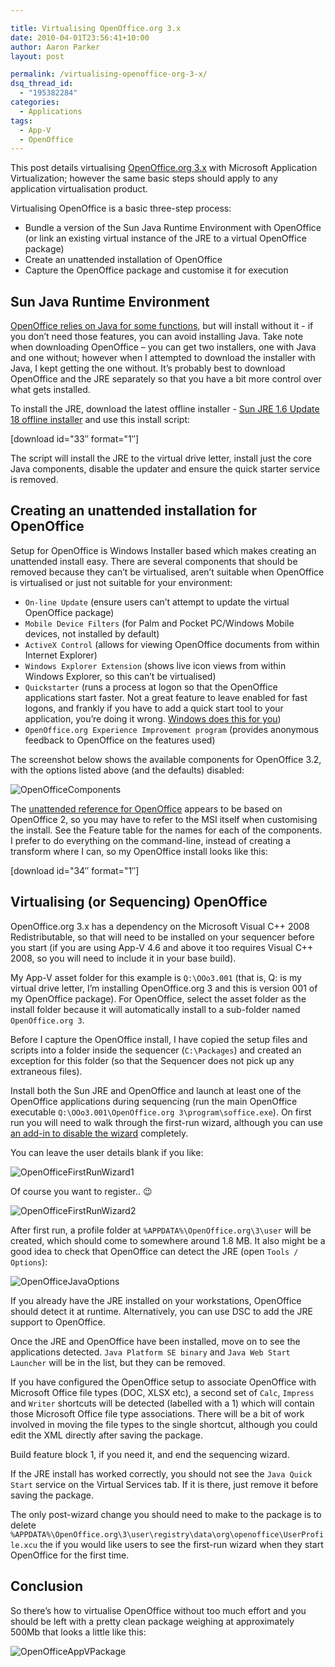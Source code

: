 ```yaml
---

title: Virtualising OpenOffice.org 3.x
date: 2010-04-01T23:56:41+10:00
author: Aaron Parker
layout: post

permalink: /virtualising-openoffice-org-3-x/
dsq_thread_id:
  - "195382284"
categories:
  - Applications
tags:
  - App-V
  - OpenOffice
---
```

This post details virtualising [OpenOffice.org 3.x](http://www.openoffice.org/) with Microsoft Application Virtualization; however the same basic steps should apply to any application virtualisation product.

Virtualising OpenOffice is a basic three-step process:

  * Bundle a version of the Sun Java Runtime Environment with OpenOffice (or link an existing virtual instance of the JRE to a virtual OpenOffice package)
  * Create an unattended installation of OpenOffice
  * Capture the OpenOffice package and customise it for execution

## Sun Java Runtime Environment

[OpenOffice relies on Java for some functions](http://download.openoffice.org/common/java.html), but will install without it - if you don’t need those features, you can avoid installing Java. Take note when downloading OpenOffice – you can get two installers, one with Java and one without; however when I attempted to download the installer with Java, I kept getting the one without. It’s probably best to download OpenOffice and the JRE separately so that you have a bit more control over what gets installed.

To install the JRE, download the latest offline installer - [Sun JRE 1.6 Update 18 offline installer](http://javadl.sun.com/webapps/download/AutoDL?BundleId=37981) and use this install script:

<p class="download">
  [download id="33&#8243; format="1&#8243;]
</p>

The script will install the JRE to the virtual drive letter, install just the core Java components, disable the updater and ensure the quick starter service is removed.

## Creating an unattended installation for OpenOffice

Setup for OpenOffice is Windows Installer based which makes creating an unattended install easy. There are several components that should be removed because they can’t be virtualised, aren’t suitable when OpenOffice is virtualised or just not suitable for your environment:

  * `On-line Update` (ensure users can’t attempt to update the virtual OpenOffice package)
  * `Mobile Device Filters` (for Palm and Pocket PC/Windows Mobile devices, not installed by default)
  * `ActiveX Control` (allows for viewing OpenOffice documents from within Internet Explorer)
  * `Windows Explorer Extension` (shows live icon views from within Windows Explorer, so this can’t be virtualised)
  * `Quickstarter` (runs a process at logon so that the OpenOffice applications start faster. Not a great feature to leave enabled for fast logons, and frankly if you have to add a quick start tool to your application, you’re doing it wrong. [Windows does this for you](http://en.wikipedia.org/wiki/Prefetcher))
  * `OpenOffice.org Experience Improvement program` (provides anonymous feedback to OpenOffice on the features used)

The screenshot below shows the available components for OpenOffice 3.2, with the options listed above (and the defaults) disabled:

![OpenOfficeComponents]({{site.baseurl}}/media/2010/04/OpenOfficeComponents.png)

The [unattended reference for OpenOffice](http://wiki.services.openoffice.org/wiki/Documentation/How`Tos/Automatic`Installation`on`Windows) appears to be based on OpenOffice 2, so you may have to refer to the MSI itself when customising the install. See the Feature table for the names for each of the components. I prefer to do everything on  the command-line, instead of creating a transform where I can, so my OpenOffice install looks like this:

<p class="download">
  [download id="34&#8243; format="1&#8243;]
</p>

## Virtualising (or Sequencing) OpenOffice

OpenOffice.org 3.x has a dependency on the Microsoft Visual C++ 2008 Redistributable, so that will need to be installed on your sequencer before you start (if you are using App-V 4.6 and above it too requires Visual C++ 2008, so you will need to include it in your base build).

My App-V asset folder for this example is `Q:\OOo3.001` (that is, Q: is my virtual drive letter, I’m installing OpenOffice.org 3 and this is version 001 of my OpenOffice package). For OpenOffice, select the asset folder as the install folder because it will automatically install to a sub-folder named `OpenOffice.org 3`.

Before I capture the OpenOffice install, I have copied the setup files and scripts into a folder inside the sequencer (`C:\Packages`) and created an exception for this folder (so that the Sequencer does not pick up any extraneous files).

Install both the Sun JRE and OpenOffice and launch at least one of the OpenOffice applications during sequencing (run the main OpenOffice executable `Q:\OOo3.001\OpenOffice.org 3\program\soffice.exe`). On first run you will need to walk through the first-run wizard, although you can use [an add-in to disable the wizard](http://wiki.services.openoffice.org/wiki/Documentation/Administration`Guide/Deactivating`Registration`Wizard) completely.

You can leave the user details blank if you like:

![OpenOfficeFirstRunWizard1]({{site.baseurl}}/media/2010/04/OpenOfficeFirstRunWizard1.png)

Of course you want to register.. 😉

![OpenOfficeFirstRunWizard2]({{site.baseurl}}/media/2010/04/OpenOfficeFirstRunWizard2.png)

After first run, a profile folder at `%APPDATA%\OpenOffice.org\3\user` will be created, which should come to somewhere around 1.8 MB. It also might be a good idea to check that OpenOffice can detect the JRE (open `Tools / Options`):

![OpenOfficeJavaOptions]({{site.baseurl}}/media/2010/04/OpenOfficeJavaOptions.png)

If you already have the JRE installed on your workstations, OpenOffice should detect it at runtime. Alternatively, you can use DSC to add the JRE support to OpenOffice.

Once the JRE and OpenOffice have been installed, move on to see the applications detected. `Java Platform SE binary` and `Java Web Start Launcher` will be in the list, but they can be removed.

If you have configured the OpenOffice setup to associate OpenOffice with Microsoft Office file types (DOC, XLSX etc), a second set of `Calc`, `Impress` and `Writer` shortcuts will be detected (labelled with a 1) which will contain those Microsoft Office file type associations. There will be a bit of work involved in moving the file types to the single shortcut, although you could edit the XML directly after saving the package.

Build feature block 1, if you need it, and end the sequencing wizard.

If the JRE install has worked correctly, you should not see the `Java Quick Start` service on the Virtual Services tab. If it is there, just remove it before saving the package.

The only post-wizard change you should need to make to the package is to delete `%APPDATA%\OpenOffice.org\3\user\registry\data\org\openoffice\UserProfile.xcu` the if you would like users to see the first-run wizard when they start OpenOffice for the first time.

## Conclusion

So there’s how to virtualise OpenOffice without too much effort and you should be left with a pretty  clean package weighing at approximately 500Mb that looks a little like this:

![OpenOfficeAppVPackage]({{site.baseurl}}/media/2010/04/OpenOfficeAppVPackage.png)
